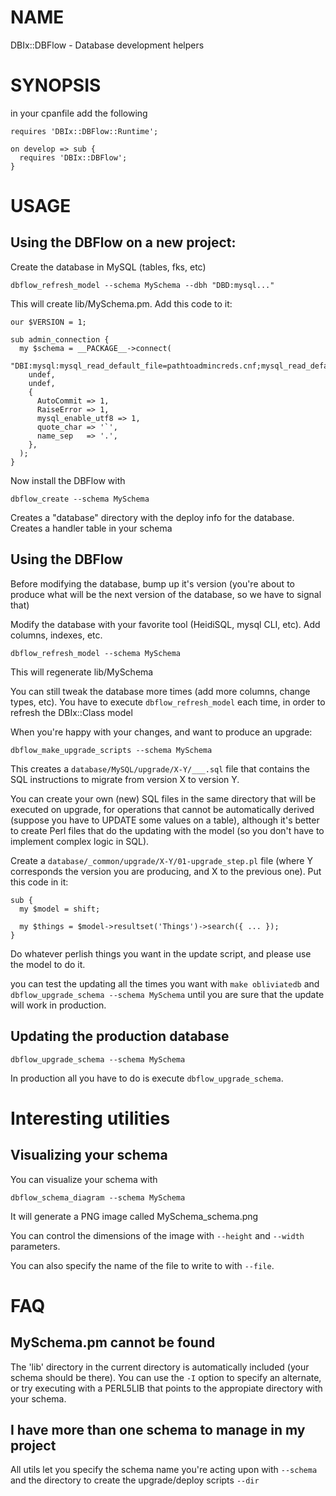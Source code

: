 # NAME

DBIx::DBFlow - Database development helpers

# SYNOPSIS

in your cpanfile add the following

    requires 'DBIx::DBFlow::Runtime';

    on develop => sub {
      requires 'DBIx::DBFlow';
    }

# USAGE

## Using the DBFlow on a new project:

Create the database in MySQL (tables, fks, etc)

    dbflow_refresh_model --schema MySchema --dbh "DBD:mysql..."

This will create lib/MySchema.pm. Add this code to it:

    our $VERSION = 1;
    
    sub admin_connection {
      my $schema = __PACKAGE__->connect(
        "DBI:mysql:mysql_read_default_file=pathtoadmincreds.cnf;mysql_read_default_group=schema_group",
        undef,
        undef,
        {
          AutoCommit => 1,
          RaiseError => 1,
          mysql_enable_utf8 => 1,
          quote_char => '`',
          name_sep   => '.',
        },
      );
    }

Now install the DBFlow with

    dbflow_create --schema MySchema

Creates a "database" directory with the deploy info for the database. Creates a handler table in your schema

## Using the DBFlow

Before modifying the database, bump up it's version (you're about to produce what will be the next version 
of the database, so we have to signal that)

Modify the database with your favorite tool (HeidiSQL, mysql CLI, etc). Add columns, indexes, etc.

    dbflow_refresh_model --schema MySchema

This will regenerate lib/MySchema

You can still tweak the database more times (add more columns, change types, etc). You have to execute 
`dbflow_refresh_model` each time, in order to refresh the DBIx::Class model

When you're happy with your changes, and want to produce an upgrade:

    dbflow_make_upgrade_scripts --schema MySchema

This creates a `database/MySQL/upgrade/X-Y/___.sql` file that contains the SQL instructions to migrate
from version X to version Y.

You can create your own (new) SQL files in the same directory that will be executed on upgrade, for operations 
that cannot be automatically derived (suppose you have to UPDATE some values on a table), although it's better
to create Perl files that do the updating with the model (so you don't have to implement complex logic in SQL).

Create a `database/_common/upgrade/X-Y/01-upgrade_step.pl` file (where Y corresponds the version you are producing,
and X to the previous one). Put this code in it:

    sub {
      my $model = shift;
    
      my $things = $model->resultset('Things')->search({ ... });
    }

Do whatever perlish things you want in the update script, and please use the model to do it.

you can test the updating all the times you want with `make obliviatedb` and `dbflow_upgrade_schema --schema MySchema`
until you are sure that the update will work in production.

## Updating the production database

    dbflow_upgrade_schema --schema MySchema

In production all you have to do is execute `dbflow_upgrade_schema`.

# Interesting utilities

## Visualizing your schema

You can visualize your schema with

    dbflow_schema_diagram --schema MySchema

It will generate a PNG image called MySchema\_schema.png

You can control the dimensions of the image with `--height` and `--width` parameters.

You can also specify the name of the file to write to with `--file`.

# FAQ

## MySchema.pm cannot be found

The 'lib' directory in the current directory is automatically included (your schema should be there).
You can use the `-I` option to specify an alternate, or try executing with a PERL5LIB that points to the 
appropiate directory with your schema.

## I have more than one schema to manage in my project

All utils let you specify the schema name you're acting upon with `--schema` and the directory
to create the upgrade/deploy scripts `--dir`
